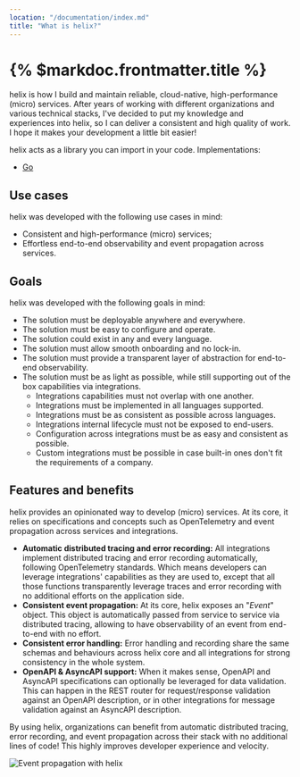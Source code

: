 ```yaml
---
location: "/documentation/index.md"
title: "What is helix?"
---
```


# {% $markdoc.frontmatter.title %}

helix is how I build and maintain reliable, cloud-native, high-performance (micro)
services. After years of working with different organizations and various technical
stacks, I've decided to put my knowledge and experiences into helix, so I can
deliver a consistent and high quality of work. I hope it makes your development
a little bit easier!

helix acts as a library you can import in your code. Implementations:
- [Go](https://github.com/nunchistudio/helix.go)

## Use cases

helix was developed with the following use cases in mind:

- Consistent and high-performance (micro) services;
- Effortless end-to-end observability and event propagation across services.

## Goals

helix was developed with the following goals in mind:

- The solution must be deployable anywhere and everywhere.
- The solution must be easy to configure and operate.
- The solution could exist in any and every language.
- The solution must allow smooth onboarding and no lock-in.
- The solution must provide a transparent layer of abstraction for end-to-end
  observability.
- The solution must be as light as possible, while still supporting out of the
  box capabilities via integrations.
  - Integrations capabilities must not overlap with one another.
  - Integrations must be implemented in all languages supported. 
  - Integrations must be as consistent as possible across languages.
  - Integrations internal lifecycle must not be exposed to end-users.
  - Configuration across integrations must be as easy and consistent as possible.
  - Custom integrations must be possible in case built-in ones don't fit the
    requirements of a company.

## Features and benefits

helix provides an opinionated way to develop (micro) services. At its core, it
relies on specifications and concepts such as OpenTelemetry and event propagation
across services and integrations.

- **Automatic distributed tracing and error recording:** All integrations implement
  distributed tracing and error recording automatically, following OpenTelemetry
  standards. Which means developers can leverage integrations' capabilities as
  they are used to, except that all those functions transparently leverage traces
  and error recording with no additional efforts on the application side.
- **Consistent event propagation:** At its core, helix exposes an "*Event*" object.
  This object is automatically passed from service to service via distributed
  tracing, allowing to have observability of an event from end-to-end with no
  effort.
- **Consistent error handling:** Error handling and recording share the same
  schemas and behaviours across helix core and all integrations for strong
  consistency in the whole system.
- **OpenAPI & AsyncAPI support:** When it makes sense, OpenAPI and AsyncAPI
  specifications can optionally be leveraged for data validation. This can happen
  in the REST router for request/response validation against an OpenAPI description,
  or in other integrations for message validation against an AsyncAPI description.

By using helix, organizations can benefit from automatic distributed tracing,
error recording, and event propagation across their stack with no additional
lines of code! This highly improves developer experience and velocity.

![Event propagation with helix](/helix/screenshots/trace-distributed.png)
